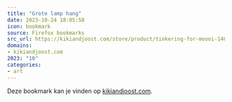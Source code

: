 ```yaml
---
title: "Grote lamp hang"
date: 2023-10-24 18:05:58
icon: bookmark
source: Firefox bookmarks
src_url: https://kikiandjoost.com/store/product/tinkering-for-moooi-140/
domains:
- kikiandjoost.com
2023: "10"
categories:
- art
---
```

Deze bookmark kan je vinden op [kikiandjoost.com](https://kikiandjoost.com/store/product/tinkering-for-moooi-140/).
